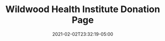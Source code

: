 ---
title: "Wildwood Health Institute Donation Page"
date: 2021-02-02T23:32:19-05:00
draft: false
link: "https://wildwoodhealth.org/give/"
src: "https://gitlab.com/wildwood-health-institute/landing-pages/give"
categories:
- "Svelte"
- "Linux"
- "NGINX"
resources:
- src: images/1.Landing Page.jpg
  params:
    link: https://wildwoodhealth.org/give/
---